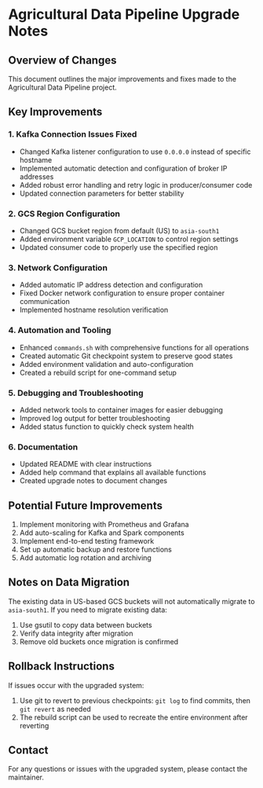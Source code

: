 # Agricultural Data Pipeline Upgrade Notes

## Overview of Changes

This document outlines the major improvements and fixes made to the Agricultural Data Pipeline project.

## Key Improvements

### 1. Kafka Connection Issues Fixed

- Changed Kafka listener configuration to use `0.0.0.0` instead of specific hostname
- Implemented automatic detection and configuration of broker IP addresses
- Added robust error handling and retry logic in producer/consumer code
- Updated connection parameters for better stability

### 2. GCS Region Configuration

- Changed GCS bucket region from default (US) to `asia-south1`
- Added environment variable `GCP_LOCATION` to control region settings
- Updated consumer code to properly use the specified region

### 3. Network Configuration

- Added automatic IP address detection and configuration
- Fixed Docker network configuration to ensure proper container communication
- Implemented hostname resolution verification

### 4. Automation and Tooling

- Enhanced `commands.sh` with comprehensive functions for all operations
- Created automatic Git checkpoint system to preserve good states
- Added environment validation and auto-configuration
- Created a rebuild script for one-command setup

### 5. Debugging and Troubleshooting

- Added network tools to container images for easier debugging
- Improved log output for better troubleshooting
- Added status function to quickly check system health

### 6. Documentation

- Updated README with clear instructions
- Added help command that explains all available functions
- Created upgrade notes to document changes

## Potential Future Improvements

1. Implement monitoring with Prometheus and Grafana
2. Add auto-scaling for Kafka and Spark components
3. Implement end-to-end testing framework
4. Set up automatic backup and restore functions
5. Add automatic log rotation and archiving

## Notes on Data Migration

The existing data in US-based GCS buckets will not automatically migrate to `asia-south1`. If you need to migrate existing data:

1. Use gsutil to copy data between buckets
2. Verify data integrity after migration
3. Remove old buckets once migration is confirmed

## Rollback Instructions

If issues occur with the upgraded system:

1. Use git to revert to previous checkpoints: `git log` to find commits, then `git revert` as needed
2. The rebuild script can be used to recreate the entire environment after reverting

## Contact

For any questions or issues with the upgraded system, please contact the maintainer. 
